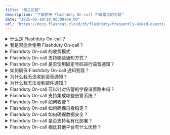 ```yaml
---
title: "常见问题"
description: "了解使用 Flashduty On-call 中最常见的问题"
date: "2025-05-19T10:00:00+08:00"
url: "https://docs.flashcat.cloud/zh/flashduty/frequently-asked-questions"
---
```


<details>
  <summary>什么是 Flashduty On-call？</summary>
   Flashduty On-call 的定位是一站式告警响应平台。我们为IT从业者提供值班、告警降噪、升级和自动化能力，加速企业故障响应，减少损失。
</details>
<details>
  <summary>我是否适合使用 Flashduty On-call？</summary>
  如果您的组织或团队存在以下情况，您应该使用 Flashduty On-call ：
   
  - 需要一个地方收集公司内所有来源的告警，统一处理、跟踪和分析。
  - 需要将告警分级，使用不同通道动态通知到关键人员，需要自动升级流程避免告警无人处理。
  - 日常处理告警占用大部分精力，需要告警降噪解决告警疲劳问题。
</details>

<details>
  <summary> Flashduty On-call 的收费模式 </summary>


 Flashduty On-call 的收费模式是基于购买的 License 数量，每个 License 可以对应一个账户成员。例如，您只购买了一个 License，则仅有一个成员可以使用 Flashduty On-call 的全部功能。不过您仍然可以邀请更多成员加入，但只有拥有 License 的成员才能成对平台进行操作配置，其他成员则**无法使用平台任何功能**（仅限于接收故障通知）。具体区别如下：

#### License 分配方式

- 管理者可以通过主动分配的方式，将 License 分配给不同成员。
- 在分配 License 的时候，可以设置 License 的类型。
- 固定类型：在购买有效期内长期有效，不会被抢占，适用于需要参与处理故障、参与配置业务的场景。
- 临时类型：每个周期结束时自动释放，在有足够 License 的情况下，可以通过分配或抢占的模式占用。

#### 无 License 的成员

- 不能使用任何功能，包括查看故障列表/详情，**只能被动接收告警消息**，比如将故障消息通过邮件、短信、电话等IM群消息的方式通知到该成员。
- 在配置分派策略的时候是可以选择将故障消息通知给没有 License 的成员。
- 没有 License 的成员，即使接收到故障消息，也无法对其进行查看、关闭等操作。
- 没有 License 的成员共享租户的的邮件、短信、电话套餐额度。
- 没有 License 的成员在登录控制台进行查看/处理等操作的时候，会提示没有权限。

</details>


<details>
  <summary> Flashduty On-call 支持哪些通知方式？</summary>

| 通道 |  单聊  | 群聊 |
| --- | -------- | ---- |
| 语音    | ✅   |    |
| 短信    | ✅   |    | 
| 邮件    | ✅   |    | 
| 飞书应用 | ✅   |  ✅  |  
| 钉钉应用 | ✅   |  ✅  |
| 企微应用 | ✅   |    | 
| Slack 应用| ✅   |  ✅  | 
| Microsoft Teams 应用| ✅   |  ✅  |
| 飞书机器人    |    |  ✅  |
| 钉钉机器人    |    |  ✅  | 
| 企微机器人    |    |  ✅  | 
| Zoom 机器人    |    |  ✅  |
| Telegram 机器人    |    |  ✅  | 

</details>

<details>
  <summary> Flashduty On-call 是否使用固定号码进行语音通知？</summary>
  
  取决于推送地区，您可下载 [Flashduty On-call app](https://m.malink.cn/s/Vj26r2) 并授权自动同步联系方式：  
  | 地区 | 地区码 | 显示号码 |
| --- | --- | --- |
| 中国大陆 | +86 | 01021364727<br>01021364713<br>01021364708<br>057123675454<br>057123675496 |
| 中国香港 | +852 | 16465861127 |
| 中国台湾 | +886 | 16465861127 |
| 新加坡 | +65 | 16465861127 |
| 美国 | +1 |  16465861127   |
| 加拿大 | +1 |  16465861127   |
| 日本 | +81 |   16465861127  |
| 印度 | +91 |   16465861127  |
| 印度尼西亚 | +62 |   16465861127  |
| 英国 | +44 |  16465861127   |
| 德国 | +49 |  16465861127   |
| 安圭拉 | +1-264 |   16465861127  |
| 安提瓜和巴布达 | +1-268 |  16465861127   |
| 阿鲁巴 | +297 |   16465861127  |
| 巴哈马 | +1-242 | 16465861127    |
| 巴巴多斯 | +1-246 |  16465861127   |
| 伯利兹 | +501 |   16465861127  |
| 百慕大 | +1-441 |   16465861127  |
| 开曼群岛 | +1-345 | 16465861127    |
| 哥斯达黎加 | +506 |  16465861127   |
| 多米尼克 | +1-767 |  16465861127   |
| 多米尼加共和国 | +1-829,1809,1849 |  16465861127   |
| 萨尔瓦多 | +503 |  16465861127   |
| 格陵兰 | +299 |   16465861127  |
| 格林纳达 | +1-473 |   16465861127  |
| 瓜德罗普 | +590 |  16465861127   |
| 危地马拉 | +502 |  16465861127   |
| 海地 | +509 |  16465861127   |
| 洪都拉斯 | +504 | 16465861127    |
| 牙买加 | +1-876 |  16465861127   |
| 马提尼克 | +596 |  16465861127   |
| 墨西哥 | +52 |  16465861127   |
| 蒙特塞拉特 | +1-664 |  16465861127   |
| 荷属安的列斯 | +599 |  16465861127   |
| 尼加拉瓜 | +505 |  16465861127   |
| 巴拿马 | +507 |  16465861127   |
| 波多黎各 | +1-787,1939 |  16465861127   |
| 圣基茨和尼维斯 | +1-869 |  16465861127   |
| 圣卢西亚 | +1-758 |  16465861127   |
| 圣皮埃尔和密克隆 | +508 |   16465861127  |
| 圣文森特和格林纳丁斯 | +1-784 |   16465861127  |
| 特立尼达和多巴哥 | +1-868 |  16465861127   |
| 特克斯和凯科斯群岛 | +1-649 | 16465861127    |
| 英属维尔京群岛 | +1-284 |  16465861127   |
| 美属维尔京群岛 | +1-340 |  16465861127   |
| 阿根廷 | +54 |  16465861127   |
| 玻利维亚 | +591 |  16465861127   |
| 巴西 | +55 |   16465861127  |
| 智利 | +56 |   16465861127  |
| 哥伦比亚 | +57 |   16465861127  |
| 厄瓜多尔 | +593 |  16465861127   |
| 福克兰群岛 | +500 | 16465861127    |
| 法属圭亚那 | +594 | 16465861127    |
| 圭亚那 | +592 |   16465861127  |
| 巴拉圭 | +595 |  16465861127   |
| 秘鲁 | +51 |   16465861127  |
| 苏里南 | +597 |  16465861127   |
| 乌拉圭 | +598 |  16465861127   |
| 委内瑞拉 | +58 |  16465861127   |
| 阿尔巴尼亚 | +355 |  16465861127   |
| 安道尔 | +376 |  16465861127   |
| 奥地利 | +43 |  16465861127   |
| 白俄罗斯 | +375 |  16465861127   |
| 比利时 | +32 |   16465861127  |
| 波斯尼亚和黑塞哥维那 | +387 | 16465861127    |
| 保加利亚 | +359 |   16465861127  |
| 克罗地亚 | +385 |  16465861127   |
| 塞浦路斯 | +357 |  16465861127   |
| 捷克共和国 | +420 | 16465861127    |
| 丹麦 | +45 |  16465861127   |
| 爱沙尼亚 | +372 |  16465861127   |
| 法罗群岛 | +298 |  16465861127   |
| 芬兰/奥兰群岛 | +358 |  16465861127   |
| 法国 | +33 |  16465861127   |
| 直布罗陀 | +350 |  16465861127   |
| 希腊 | +30 |  16465861127   |
| 匈牙利 | +36 |  16465861127   |
| 冰岛 | +354 |  16465861127   |
| 爱尔兰 | +353 | 16465861127    |
| 意大利 | +39 |  16465861127   |
| 科索沃 | +383 |  16465861127   |
| 拉脱维亚 | +371 |  16465861127   |
| 列支敦士登 | +423 | 16465861127    |
| 立陶宛 | +370 |  16465861127   |
| 卢森堡 | +352 |  16465861127   |
| 北马其顿 | +389 | 16465861127    |
| 马耳他 | +356 |  16465861127   |
| 摩尔多瓦 | +373 | 16465861127    |
| 摩纳哥 | +377 |  16465861127   |
| 黑山 | +382 |   16465861127  |
| 荷兰 | +31 |  16465861127   |
| 挪威 | +47 |  16465861127   |
| 波兰 | +48 |   16465861127  |
| 葡萄牙 | +351 |  16465861127   |
| 罗马尼亚 | +40 |   16465861127  |
| 圣马力诺 | +378 |   16465861127  |
| 塞尔维亚 | +381 |   16465861127  |
| 斯洛伐克 | +421 |   16465861127  |
| 斯洛文尼亚 | +386 |  16465861127   |
| 西班牙 | +34 | 16465861127    |
| 瑞典 | +46 |  16465861127   |
| 瑞士 | +41 |  16465861127   |
| 北塞浦路斯土耳其共和国 | +9-0392 | 16465861127    |
| 乌克兰 | +380 |  16465861127   |
| 梵蒂冈 | +379 |  16465861127   |
| 阿富汗 | +93 |  16465861127   |
| 亚美尼亚 | +374 | 16465861127    |
| 阿塞拜疆 | +994 |  16465861127   |
| 巴林 | +973 |   16465861127  |
| 孟加拉国 | +880 |   16465861127  |
| 不丹 | +975 |  16465861127   |
| 英属印度洋领地 | +246 |  16465861127   |
| 文莱 | +673 |  16465861127   |
| 柬埔寨 | +855 |  16465861127   |
| 东帝汶 | +670 |  16465861127   |
| 格鲁吉亚 | +995 | 16465861127    |
| 伊拉克 | +964 |  16465861127   |
| 以色列 | +972 |  16465861127   |
| 约旦 | +962 |   16465861127  |
| 朝鲜 | +850 |  16465861127   |
| 韩国 | +82 |  16465861127   |
| 科威特 | +965 | 16465861127    |
| 吉尔吉斯斯坦 | +996 |  16465861127   |
| 老挝 | +856 |  16465861127   |
| 黎巴嫩 | +961 | 16465861127    |
| 中国澳门 | +853 | 16465861127    |
| 马来西亚 | +60 |  16465861127   |
| 马尔代夫 | +960 |  16465861127   |
| 蒙古国 | +976 |  16465861127   |
| 缅甸 | +95 |   16465861127  |
| 尼泊尔 | +977 |  16465861127   |
| 阿曼 | +968 |  16465861127   |
| 巴基斯坦 | +92 |  16465861127   |
| 巴勒斯坦国 | +970 |  16465861127   |
| 菲律宾 | +63 |  16465861127   |
| 卡塔尔 | +974 | 16465861127    |
| 俄罗斯/哈萨克斯坦 | +7 |  16465861127   |
| 沙特阿拉伯 | +966 | 16465861127    |
| 斯里兰卡 | +94 |  16465861127   |
| 塔吉克斯坦 | +992 |   16465861127  |
| 泰国 | +66 | 16465861127    |
| 土耳其 | +90 | 16465861127    |
| 土库曼斯坦 | +993 |  16465861127   |
| 阿拉伯联合酋长国 | +971 |  16465861127   |
| 乌兹别克斯坦 | +998 | 16465861127    |
| 越南 | +84 |   16465861127  |
| 也门 | +967 |  16465861127   |
| 阿尔及利亚 | +213 |  16465861127   |
| 安哥拉 | +244 |  16465861127   |
| 贝宁 | +229 |   16465861127  |
| 博茨瓦纳 | +267 |  16465861127   |
| 布基纳法索 | +226 |  16465861127   |
| 布隆迪 | +257 |   16465861127  |
| 喀麦隆 | +237 |  16465861127   |
| 佛得角 | +238 |  16465861127   |
| 中非共和国 | +236 | 16465861127    |
| 乍得 | +235 |  16465861127   |
| 科摩罗 | +269 |  16465861127   |
| 刚果共和国 | +242 |  16465861127   |
| 刚果民主共和国 | +243 | 16465861127    |
| 吉布提 | +253 |    16465861127 |
| 埃及 | +20 |  16465861127   |
| 赤道几内亚 | +240 | 16465861127    |
| 厄立特里亚 | +291 | 16465861127    |
| 埃塞俄比亚 | +251 |  16465861127   |
| 加蓬 | +241 |  16465861127   |
| 冈比亚 | +220 |  16465861127   |
| 加纳 | +233 |   16465861127  |
| 几内亚 | +224 |  16465861127   |
| 几内亚比绍 | +245 |  16465861127   |
| 科特迪瓦 | +225 |  16465861127   |
| 肯尼亚 | +254 |   16465861127  |
| 莱索托 | +266 |  16465861127   |
| 利比里亚 | +231 | 16465861127    |
| 利比亚 | +218 |  16465861127   |
| 马达加斯加 | +261 | 16465861127    |
| 马拉维 | +265 |  16465861127   |
| 马里 | +223 |  16465861127   |
| 毛里塔尼亚 | +222 | 16465861127    |
| 毛里求斯 | +230 |   16465861127  |
| 摩洛哥/西撒哈拉 | +212 | 16465861127    |
| 莫桑比克 | +258 |   16465861127  |
| 纳米比亚 | +264 |   16465861127  |
| 尼日尔 | +227 |   16465861127  |
| 尼日利亚 | +234 |  16465861127   |
| 留尼汪/马约特 | +262 |  16465861127   |
| 卢旺达 | +250 |  16465861127   |
| 塞内加尔 | +221 |  16465861127   |
| 塞舌尔 | +248 |   16465861127  |
| 塞拉利昂 | +232 | 16465861127    |
| 索马里 | +252 | 16465861127    |
| 南非 | +27 |   16465861127  |
| 南苏丹 | +211 |  16465861127   |
| 苏丹 | +249 |  16465861127   |
| 斯威士兰 | +268 |  16465861127   |
| 坦桑尼亚 | +255 |  16465861127   |
| 多哥 | +228 |    16465861127 |
| 突尼斯 | +216 |  16465861127   |
| 乌干达 | +256 |  16465861127   |
| 赞比亚 | +260 |  16465861127   |
| 津巴布韦 | +263 | 16465861127    |
| 美属萨摩亚 | +1-684 |  16465861127   |
| 澳大利亚/科科斯/圣诞岛 | +61 | 16465861127    |
| 澳大利亚外部领地 | +672 |  16465861127   |
| 库克群岛 | +682 |  16465861127   |
| 斐济 | +679 |   16465861127  |
| 法属波利尼西亚 | +689 |  16465861127   |
| 关岛 | +1-671 |  16465861127   |
| 基里巴斯 | +686 |   16465861127  |
| 马绍尔群岛 | +692 |  16465861127   |
| 密克罗尼西亚联邦 | +691 |  16465861127   |
| 新喀里多尼亚 | +687 |  16465861127   |
| 新西兰 | +64 |  16465861127   |
| 北马里亚纳群岛 | +1-670 | 16465861127    |
| 帕劳 | +680 |  16465861127   |
| 巴布亚新几内亚 | +675 |   16465861127  |
| 萨摩亚 | +685 |  16465861127   |
| 所罗门群岛 | +677 |  16465861127   |
| 汤加 | +676 |  16465861127   |
| 瓦努阿图 | +678 |  16465861127   |
    
  - 其他区域暂不支持推送语音，如果您有需求，请联系我们：[support@flashcat.cloud](mailto:support@flashcat.cloud)
</details>
<details>
  <summary>如何确保 Flashduty On-call 通知到我？</summary>
   Flashduty On-call 尽力确保每一个通道的可用性。
    
  - 语音、短信和邮件：我们使用多家云厂商的提供的高可用服务，并可以在某家出问题之后，迅速切换到另一家。
  - IM应用消息：IM应用单聊消息发送失败，系统会使用短信和邮件进行兜底提醒。
  - 分派策略设置：建议您设置循环通知，如果故障没有被认领，系统循环进行多次通知。或设置升级环节，如果当前环节的人员没有及时处理，故障将升级分派给下一环节的人员。
</details>
<details>
  <summary>为什么我无法收到语音通知？</summary>
   语音电话与终端信号以及设置有很大关系，如果您持续无法收到语音通知，建议尝试下述操作：

  1. 如果您使用的是中国大陆以外地区注册的手机号，请检查我们支持的地域范围。  
  2. 先检查手机的黑名单或者通话记录是否有拦截当时拨打的时间左右的号码，通常是010xxx或021xx等固话号码，如果有，请解除黑名单并加白。
  3. 如手机没看到黑名单，可能是手机号开通了拦截服务等功能：移动手机号可以通过微信公众号“中国移动高频骚扰电话防护”，查看是否拦截了来电固话；电信手机号可能在接收短信的时候，电话会拦截，也可以关注公众号“天翼防骚扰”进行检查来电；联通可以关注公众号“沃助理”检查来电，或请咨询客服电话。
  4. 请注意如果您的手机号参与过携号转网，请同时查询多家运营商的拦截情况。
  5. 尝试重启手机、重新插入手机卡，将手机卡插入其他手机，依次排除终端或手机卡问题

  如果您仍然没有找到原因，请联系我们。
</details>
<details>
  <summary>为什么我无法收到邮件通知？</summary>
   建议尝试下述操作：

  1. 检查邮件客户端内的垃圾邮件，如果有，请主动移出，保持正常接收
  2. 检查邮件客户端是否设置了自动删除，如果有，请修改规则
  3. 联系公司企业邮箱管理员，后台检查是否被拦截（Gmail等企业邮箱限制较严格，邮件发送过多会导致拦截）。如果有，请针对邮件来源设置白名单。

  如果您仍然没有找到原因，请联系我们。
</details>
<details>
  <summary> Flashduty On-call 可以针对告警的字段设置路由吗？</summary>
  可以， Flashduty On-call 支持您根据告警事件的标签、严重程度、标题和描述等多个维度信息进行匹配，并路由到不同的协作空间。详见集成中心-集成详情-路由配置。
</details>
<details>
  <summary> Flashduty On-call 支持集成哪些告警系统？</summary>
    
  - 通用集成：邮件告警（几乎适用所有告警系统）；自定义事件标准（使用自研监控系统）。
  - 开源集成：Zabbix、Prometheus、夜莺等常见的开源监控。
  - 商业集成：阿里云、腾讯云、华为云、Aws、Azure等商业云监控。
  
  如果您有其他需求，欢迎随时联系我们。
</details>
<details>
  <summary> Flashduty On-call 如何收费？</summary>
  我们按照活跃用户收费，并提供三个不同的版本：免费版、标准版和商业版，详细对比请访问：https://flashcat.cloud/flashduty/price/
    
  - 我们将当月使用商业化功能的用户界定为活跃用户，该用户必须取得License才能使用。
  - 每个月度周期结束后，活跃用户持有的固定License将保持有效，临时License将被释放，下个周期必须重新抢占。
  - 一个成员被删除时，其License自动释放。
  - 查看告警需要License，仅被动接收通知不需要License。
</details>
<details>
  <summary> Flashduty On-call 如何确保自身稳定？</summary>
  
  -  Flashduty On-call  SLA：

    1. 功能可用：需要确保核心功能在99.95%的时间内是可用的
    2. 投递时效：需要确保99.95%的告警，在触发后5分钟内完成投递

  -  Flashduty On-call  如何保证 SLA：
    
    1. 同城多活：基础设施构建在多个数据中心之上，有状态组件均为同城多活；
    2. 异步处理：告警上报后会立即进入异步流程，出错有重试，减少告警丢失风险；
    3. 冗余告警：对于重要告警，提供冗余通知机制，客户可选择多个渠道循环通知，确保通知可达；
    4. 全球加速：已针对 api.flashcat.cloud 域名开启全球加速，确保各地上报链路稳定；
    5. 持续监控：全面采集系统各方面指标，定期进行压测，及时或提前发现系统问题。
    
</details>
<details>
  <summary> Flashduty On-call 如何确保数据安全？</summary>
  
  1. 全栈 HTTPS，数据传输确保安全
  2. 敏感信息加密存储，日志脱敏后落盘
  3. 重要数据修改需 MFA 校验，支持操作审计
  4. 定期参加国际国内认可的第三方权威机构安全认证审核（ISO27001，ISO9001）
  5. 对于有需要的客户，可以签署保密协议
  6. 隐私协议：https://docs.flashcat.cloud/zh/flashduty/privacy-policy
    
</details>
<details>
  <summary> Flashduty On-call 是否支持私有化部署？</summary>
  支持， Flashduty On-call 提供与SaaS服务几乎一致的私有化版本。但是私有化部署由于其高昂的维护成本，收费模式与SaaS服务不同。如无必要，我们都推荐您使用云服务。
    
  如果您需要私有化版本，请联系我们。
</details>
<details>
  <summary> Flashduty On-call 相比其他平台有什么优势？</summary>
  
  1. 我们提供更灵活易用的功能
  2. 我们提供更专业的贴心服务
  3. 我们提供更合理的产品价格
    
  欢迎您联系我们，获取专业的采购指南。
</details>
